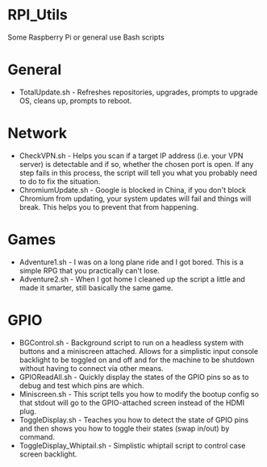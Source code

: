 # RPI_Utils

Some Raspberry Pi or general use Bash scripts

# General

- TotalUpdate.sh - Refreshes repositories, upgrades, prompts to upgrade OS, cleans up, prompts to reboot.

# Network

- CheckVPN.sh - Helps you scan if a target IP address (i.e. your VPN server) is detectable and if so, whether the chosen port is open. If any step fails in this process, the script will tell you what you probably need to do to fix the situation.
- ChromiumUpdate.sh - Google is blocked in China, if you don't block Chromium from updating, your system updates will fail and things will break. This helps you to prevent that from happening.

# Games

- Adventure1.sh - I was on a long plane ride and I got bored. This is a simple RPG that you practically can't lose.
- Adventure2.sh - When I got home I cleaned up the script a little and made it smarter, still basically the same game.

# GPIO

- BGControl.sh - Background script to run on a headless system with buttons and a miniscreen attached. Allows for a simplistic input console backlight to be toggled on and off and for the machine to be shutdown without having to connect via other means.
- GPIOReadAll.sh - Quickly display the states of the GPIO pins so as to debug and test which pins are which.
- Miniscreen.sh	- This script tells you how to modify the bootup config so that stdout will go to the GPIO-attached screen instead of the HDMI plug.
- ToggleDisplay.sh - Teaches you how to detect the state of GPIO pins and then shows you how to toggle their states (swap in/out) by command.
- ToggleDisplay_Whiptail.sh - Simplistic whiptail script to control case screen backlight.
